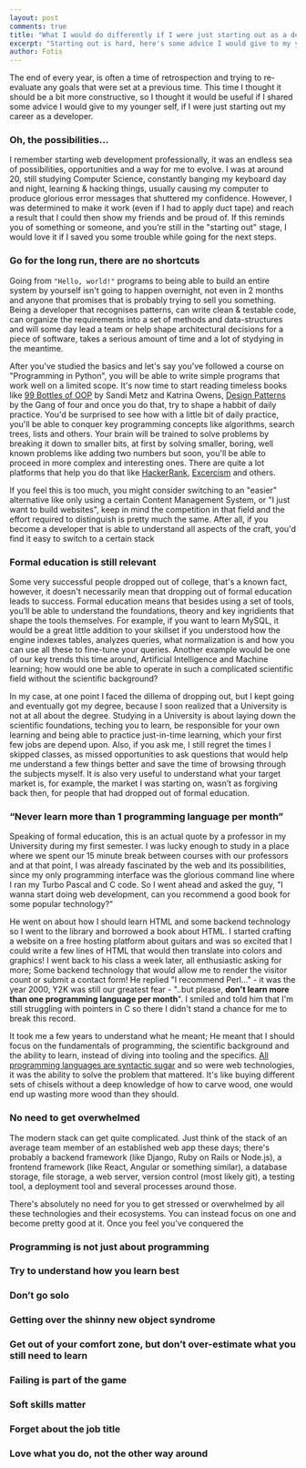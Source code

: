 ```yaml
---
layout: post
comments: true
title: "What I would do differently if I were just starting out as a developer"
excerpt: "Starting out is hard, here's some advice I would give to my younger self"
author: Fotis
---
```


The end of every year, is often a time of retrospection and trying to re-evaluate any goals that
were set at a previous time. This time I thought it should be a bit more constructive, so I thought
it would be useful if I shared some advice I would give to my younger self, if I were just 
starting out my career as a developer.

### Oh, the possibilities...
I remember starting web development professionally, it was an endless sea of possibilities,
opportunities and a way for me to evolve. I was at around 20, still studying Computer Science,
constantly banging my keyboard day and night, learning & hacking things, usually causing
my computer to produce glorious error messages that shuttered my confidence. However, I was
determined to make it work (even if I had to apply duct tape) and reach a result that I could
then show my friends and be proud of. If this reminds you of something or someone, and you’re 
still in the "starting out" stage, I would love it if I saved you some trouble while going
for the next steps.

### Go for the long run, there are no shortcuts
Going from `"Hello, world!"` programs to being able to build an entire system by yourself isn't going to happen
overnight, not even in 2 months and anyone that promises that is probably trying to sell you something.
Being a developer that recognises patterns, can write clean & testable code, can organize the requirements
into a set of methods and data-structures and will some day lead a team or help shape architectural
decisions for a piece of software, takes a serious amount of time and a lot of stydying in the meantime.

After you've studied the basics and let's say you've followed a course on "Programming in Python", you
will be able to write simple programs that work well on a limited scope. It's now time to start reading
timeless books like [99 Bottles of OOP](https://sandimetz.com/99bottles) by Sandi Metz and Katrina Owens,
[Design Patterns](https://en.wikipedia.org/wiki/Design_Patterns) by the Gang of four and once you do that,
try to shape a habbit of daily practice. You'd be surprised to see how with a little bit of daily practice,
you'll be able to conquer key programming concepts like algorithms, search trees, lists and others.
Your brain will be trained to solve problems by breaking it down to smaller bits, at first by solving
smaller, boring, well known problems like adding two numbers but soon, you'll be able to proceed
in more complex and interesting ones. There are quite a lot platforms that help you do that like
[HackerRank](https://www.hackerrank.com/), [Excercism](https://exercism.io/) and others.

If you feel this is too much, you might consider switching to an "easier" alternative like only using
a certain Content Management System, or "I just want to build websites", keep in mind the competition 
in that field and the effort required to distinguish is pretty much the same. After all, if you become
a developer that is able to understand all aspects of the craft, you'd find it easy to switch to a certain stack

### Formal education is still relevant
Some very successful people dropped out of college, that's a known fact, however, it doesn't
necessarily mean that dropping out of formal education leads to success. Formal education means
that besides using a set of tools, you’ll be able to understand the foundations, theory and key ingridients
that shape the tools themselves. For example, if you want to learn MySQL, it would be a great little addition to
your skillset if you understood how the engine indexes tables, analyzes queries, what normalization is
and how you can use all these to fine-tune your queries. Another example would be one of our key
trends this time around, Artificial Intelligence and Machine learning; how would one be able to operate
in such a complicated scientific field without the scientific background?

In my case, at one point I faced the dillema of dropping out, but I kept going and eventually got my
degree, because I soon realized that a University is not at all about the degree. Studying in a 
University is about laying down the scientific foundations, teching you to learn, be responsible for your
own learning and being able to practice just-in-time learning, which your first few jobs are depend upon.
Also, if you ask me, I still regret the times I skipped classes, as missed opportunities to ask questions
that would help me understand a few things better and save the time of browsing through the subjects myself.
It is also very useful to understand what your target market is, for example, the market I was starting on,
wasn’t as forgiving back then, for people that had dropped out of formal education. 

### “Never learn more than 1 programming language per month”
Speaking of formal education, this is an actual quote by a professor in my University during my first semester.
I was lucky enough to study in a place where we spent our 15 minute break between courses with our professors
and at that point, I was already fascinated by the web and its possibilities, since my only programming interface
was the glorious command line where I ran my Turbo Pascal and C code. So I went ahead and asked the guy,
"I wanna start doing web development, can you recommend a good book for some popular technology?"

He went on about how I should learn HTML and some backend technology so I went to the library and borrowed
a book about HTML. I started crafting a website on a free hosting platform about guitars and was so excited
that I could write a few lines of HTML that would then translate into colors and graphics! I went back to his class
a week later, all enthusiastic asking for more; Some backend technology that would allow me to render the visitor count
or submit a contact form! He replied "I recommend Perl..." - it was the year 2000, Y2K was still our greatest fear -
"..but please, **don't learn more than one programming language per month**". I smiled and told him that I'm still struggling
with pointers in C so there I didn't stand a chance for me to break this record.

It took me a few years to understand what he meant; He meant that I should focus on the fundamentals of programming,
the scientific background and the ability to learn, instead of diving into tooling and the specifics. 
[All programming languages are syntactic sugar](https://wiki.c2.com/?ProgrammingLanguagesAreSyntacticSugar) and so
were web technologies, it was the ability to solve the problem that mattered.
It's like buying different sets of chisels without a deep knowledge of how to carve wood,
one would end up wasting more wood than they should.

### No need to get overwhelmed
The modern stack can get quite complicated. Just think of the stack of an average team member of an established web app these days;
there's probably a backend framework (like Django, Ruby on Rails or Node.js), a frontend framework (like React, Angular or something similar),
a database storage, file storage, a web server, version control (most likely git), a testing tool, a deployment tool and several processes
around those.

There's absolutely no need for you to get stressed or overwhelmed by all these technologies and their ecosystems.
You can instead focus on one and become pretty good at it. Once you feel you've conquered the 

### Programming is not just about programming

### Try to understand how you learn best

### Don’t go solo

### Getting over the shinny new object syndrome

### Get out of your comfort zone, but don’t over-estimate what you still need to learn

### Failing is part of the game

### Soft skills matter

### Forget about the job title

### Love what you do, not the other way around
